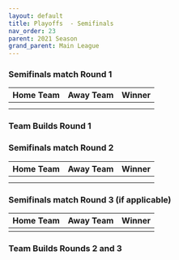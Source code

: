 ```yaml
---
layout: default
title: Playoffs  - Semifinals
nav_order: 23
parent: 2021 Season
grand_parent: Main League
---
```


### Semifinals match Round 1

|  Home Team            | Away Team        | Winner          |
| :---------------------| :----------------| :---------------|
|                |            |           |
|                |           |          |



### Team Builds Round 1


### Semifinals match Round 2

|  Home Team            | Away Team        | Winner          |
| :---------------------| :----------------| :---------------|
|                 |           |           |
|                |           |                 |



### Semifinals match Round 3 (if applicable)

|  Home Team            | Away Team        | Winner          |
| :---------------------| :----------------| :---------------|
|                |           |          |



### Team Builds Rounds 2 and 3
